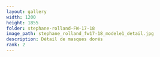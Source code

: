 ```yaml
---
layout: gallery
width: 1200
height: 1855
folder: stephane-rolland-FW-17-18
image_path: stephane_rolland_fw17-18_modele1_detail.jpg
description: Détail de masques dorés
rank: 2
---
```


